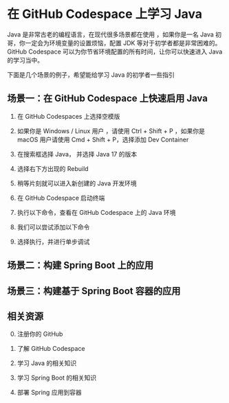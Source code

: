 # **在 GitHub Codespace 上学习 Java**

Java 是非常古老的编程语言，在现代很多场景都在使用 ，如果你是一名 Java 初哥，你一定会为环境变量的设置烦恼，配置 JDK 等对于初学者都是非常困难的。 GitHub Codespace 可以为你节省环境配置的所有时间，让你可以快速进入 Java 的学习当中。

下面是几个场景的例子，希望能给学习 Java 的初学者一些指引

## **场景一：在 GitHub Codespace 上快速启用 Java**

1. 在 GitHub Codespaces 上选择空模版 

2. 如果你是 Windows / Linux 用户 ，请使用 Ctrl + Shift + P ，如果你是 macOS 用户请使用 Cmd + Shift + P，选择添加 Dev Container

3. 在搜索框选择 Java， 并选择 Java 17 的版本

4. 选择右下方出现的 Rebuild 

5. 稍等片刻就可以进入新创建的 Java 开发环境

6. 在 GitHub Codespace 启动终端

7. 执行以下命令，查看在 GitHub Codespace 上的 Java 环境

8. 我们可以尝试添加以下命令

9. 选择执行，并进行单步调试


## **场景二：构建 Spring Boot 上的应用**

## **场景三：构建基于 Spring Boot 容器的应用**



## **相关资源**


0. 注册你的 GitHub

1. 了解 GitHub Codespace

2. 学习 Java 的相关知识

3. 学习 Spring Boot 的相关知识

4. 部署 Spring 应用到容器


   